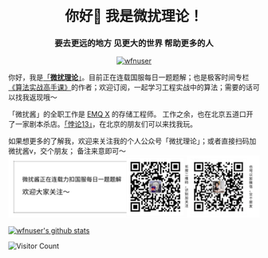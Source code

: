 <h1 align="center">你好👋 我是微扰理论！</h1>
<h3 align="center">要去更远的地方 见更大的世界 帮助更多的人</h3>

<p align="center"> <a href="https://github.com/ryo-ma/github-profile-trophy"><img src="https://github-profile-trophy.vercel.app/?username=wfnuser" alt="wfnuser"/></a></p>

你好，我是[「**微扰理论**」](https://leetcode-cn.com/u/wfnuser/)。目前正在连载国服每日一题题解；也是极客时间专栏[《算法实战高手课》](https://time.geekbang.org/column/intro/100100901?code=I%252F1%252FovCrth0wXifam7LWC3eGnJy9VdcYcfWACA1NG%252Fk%253D&utm_term=SPoster&page=A)的作者；欢迎订阅，一起学习工程实战中的算法；需要的话可以找我返现哦～

「微扰酱」的全职工作是 [EMQ X](https://emqx.com) 的存储工程师。
工作之余，也在北京五道口开了一家剧本杀店。[「悖论13」](http://www.dianping.com/shop/G3e08uNvVM4U5Hg3)，在北京的朋友们可以来找我玩。

如果想更多的了解我，欢迎来关注我的个人公众号「微扰理论」；或者直接扫码加微扰酱v，交个朋友； 备注来意即可～
![](banner.png)

[![wfnuser's github stats](https://github-readme-stats.vercel.app/api?username=wfnuser)](https://github.com/anuraghazra/github-readme-stats)

![Visitor Count](https://profile-counter.glitch.me/wfnuser/count.svg)

<!--
**wfnuser/wfnuser** is a ✨ _special_ ✨ repository because its `README.md` (this file) appears on your GitHub profile.

Here are some ideas to get you started:

- 🔭 I’m currently working on ...
- 🌱 I’m currently learning ...
- 👯 I’m looking to collaborate on ...
- 🤔 I’m looking for help with ...
- 💬 Ask me about ...
- 📫 How to reach me: ...
- 😄 Pronouns: ...
- ⚡ Fun fact: ...
-->
